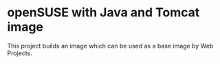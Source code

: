 # openSUSE with Java and Tomcat image

This project builds an image which can be used as a base image by Web Projects.

